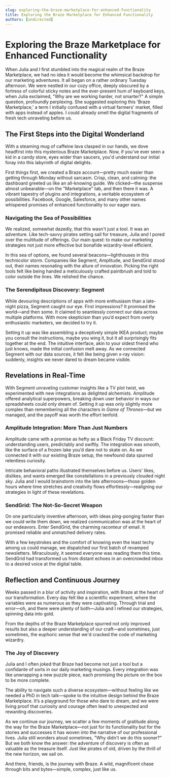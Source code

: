```yaml
---
slug: exploring-the-braze-marketplace-for-enhanced-functionality
title: Exploring the Braze Marketplace for Enhanced Functionality
authors: [undirected]
---
```



# Exploring the Braze Marketplace for Enhanced Functionality

When Julia and I first stumbled into the magical realm of the Braze Marketplace, we had no idea it would become the whimsical backdrop for our marketing adventures. It all began on a rather ordinary Tuesday afternoon. We were nestled in our cozy office, deeply obscured by a fortress of colorful sticky notes and the ever-present hum of keyboard keys, when Julia exclaimed, "Why are we working harder, not smarter?" A simple question, profoundly perplexing. She suggested exploring this 'Braze Marketplace,' a term I initially confused with a virtual farmers' market, filled with apps instead of apples. I could already smell the digital fragments of fresh tech unraveling before us.

## The First Steps into the Digital Wonderland

With a steaming mug of caffeine lava clasped in our hands, we dove headfirst into this mysterious Braze Marketplace. Now, if you’ve ever seen a kid in a candy store, eyes wider than saucers, you'd understand our initial foray into this labyrinth of digital delights.

First things first, we created a Braze account—pretty much easier than getting through Monday without sarcasm. Crisp, clean, and calming: the dashboard greeted us like an all-knowing guide. We clicked—the suspense almost unbearable—on the "Marketplace" tab, and then there it was. A vibrant tapestry of plugins and integrations, a veritable ecosystem of possibilities. Facebook, Google, Salesforce, and many other names whispered promises of enhanced functionality to our eager ears.

### Navigating the Sea of Possibilities

We realized, somewhat dazedly, that this wasn't just a tool. It was an adventure. Like tech-savvy pirates setting sail for treasure, Julia and I pored over the multitude of offerings. Our main quest: to make our marketing strategies not just more effective but bonafide wizardry-level efficient.

In this sea of options, we found several beacons—lighthouses in this technicolor storm. Companies like Segment, Amplitude, and SendGrid stood out, their names resonating with the allure of innovation. Picking the right tools felt like being handed a meticulously crafted paintbrush and told to color outside the lines. We relished the chance.

### The Serendipitous Discovery: Segment

While devouring descriptions of apps with more enthusiasm than a late-night pizza, Segment caught our eye. First impressions? It promised the world—and then some. It claimed to seamlessly connect our data across multiple platforms. With more skepticism than you’d expect from overly enthusiastic marketers, we decided to try it. 

Setting it up was like assembling a deceptively simple IKEA product; maybe you consult the instructions, maybe you wing it, but it all surprisingly fits together at the end. The intuitive interface, akin to your oldest friend who just knows, made the initial confusion melt away. As we connected Segment with our data sources, it felt like being given x-ray vision: suddenly, insights we never dared to dream became visible.

## Revelations in Real-Time

With Segment unraveling customer insights like a TV plot twist, we experimented with new integrations as delighted alchemists. Amplitude offered analytical superpowers, breaking down user behavior in ways our spreadsheets could only dream of. Setting it up was only slightly more complex than remembering all the characters in *Game of Thrones*—but we managed, and the payoff was worth the effort tenfold.

### Amplitude Integration: More Than Just Numbers

Amplitude came with a promise as hefty as a Black Friday TV discount: understanding users, predictably and swiftly. The integration was smooth, like the surface of a frozen lake you’d dare not to skate on. As we connected it with our existing Braze setup, the newfound data spurred relentless curiosity.

Intricate behavioral paths illustrated themselves before us. Users' likes, dislikes, and wants emerged like constellations in a previously clouded night sky. Julia and I would brainstorm into the late afternoons—those golden hours where time stretches and creativity flows effortlessly—realigning our strategies in light of these revelations.

### SendGrid: The Not-So-Secret Weapon

On one particularly inventive afternoon, with ideas ping-ponging faster than we could write them down, we realized communication was at the heart of our endeavors. Enter SendGrid, the charming raconteur of email. It promised reliable and unmatched delivery rates.

With a few keystrokes and the comfort of knowing even the least techy among us could manage, we dispatched our first batch of revamped newsletters. Miraculously, it seemed everyone was reading them this time. SendGrid had transformed us from distant echoes in an overcrowded inbox to a desired voice at the digital table.

## Reflection and Continuous Journey

Weeks passed in a blur of activity and inspiration, with Braze at the heart of our transformation. Every day felt like a scientific experiment, where the variables were as numerous as they were captivating. Through trial and error—oh, and there were plenty of both—Julia and I refined our strategies, spinning data into gold. 

From the depths of the Braze Marketplace spurred not only improved results but also a deeper understanding of our craft—and sometimes, just sometimes, the euphoric sense that we'd cracked the code of marketing wizardry.

### The Joy of Discovery

Julia and I often joked that Braze had become not just a tool but a confidante of sorts in our daily marketing musings. Every integration was like unwrapping a new puzzle piece, each promising the picture on the box to be more complete. 

The ability to navigate such a diverse ecosystem—without feeling like we needed a PhD in tech talk—spoke to the intuitive design behind the Braze Marketplace. It’s a playground for those who dare to dream, and we were living proof that curiosity and courage often lead to unexpected and rewarding discoveries.

As we continue our journey, we scatter a few moments of gratitude along the way for the Braze Marketplace—not just for its functionality but for the stories and successes it has woven into the narrative of our professional lives. Julia still wonders aloud sometimes, "Why didn't we do this sooner?" But we both know the answer: the adventure of discovery is often as valuable as the treasure itself. Just like pirates of old, driven by the thrill of the new horizon, we sail on.

And there, friends, is the journey with Braze. A wild, magnificent chase through bits and bytes—simple, complex, just like us.